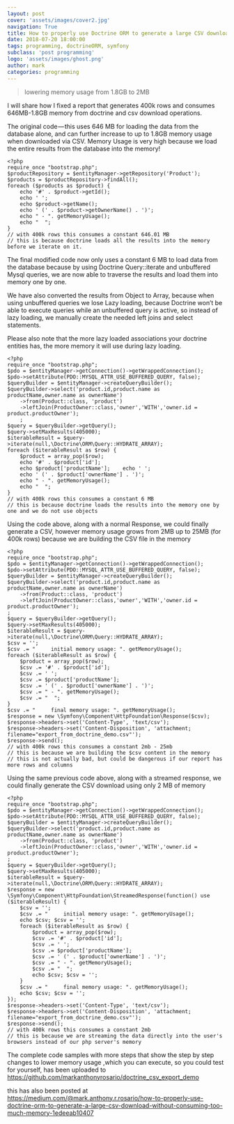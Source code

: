 ```yaml
---
layout: post
cover: 'assets/images/cover2.jpg'
navigation: True
title: How to properly use Doctrine ORM to generate a large CSV download without consuming too much memory
date: 2018-07-20 18:00:00
tags: programming, doctrineORM, symfony
subclass: 'post programming'
logo: 'assets/images/ghost.png'
author: mark
categories: programming
---
```

> lowering memory usage from 1.8GB to 2MB

I will share how I fixed a report that generates 400k rows and consumes 646MB-1.8GB memory 
from doctrine and csv download operations.

The original code — this uses 646 MB for loading the data from the database alone, 
and can further increase to up to 1.8GB memory usage when downloaded via CSV.
Memory Usage is very high because we load the entire results from the database into the memory!

```
<?php
require_once "bootstrap.php";
$productRepository = $entityManager->getRepository('Product');
$products = $productRepository->findAll();
foreach ($products as $product) {
    echo '#' . $product->getId();
    echo ' ';
    echo $product->getName();
    echo ' (' . $product->getOwnerName() . ')';
    echo " - ". getMemoryUsage();
    echo "  ";
}
// with 400k rows this consumes a constant 646.01 MB
// this is because doctrine loads all the results into the memory before we iterate on it.

```

The final modified code now only uses a constant 6 MB to load data from the database 
because by using Doctrine Query::iterate and unbuffered Mysql queries, 
we are now able to traverse the results and load them into memory one by one.

We have also converted the results from Object to Array, 
because when using unbuffered queries we lose Lazy loading, 
because Doctrine won’t be able to execute queries while an unbuffered query is active, 
so instead of lazy loading, we manually create the needed left joins and select statements.

Please also note that the more lazy loaded associations your doctrine entities has, 
the more memory it will use during lazy loading.

```
<?php
require_once "bootstrap.php";
$pdo = $entityManager->getConnection()->getWrappedConnection();
$pdo->setAttribute(PDO::MYSQL_ATTR_USE_BUFFERED_QUERY, false);
$queryBuilder = $entityManager->createQueryBuilder();
$queryBuilder->select('product.id,product.name as productName,owner.name as ownerName')
    ->from(Product::class, 'product')
    ->leftJoin(ProductOwner::class,'owner','WITH','owner.id = product.productOwner');
    ;
$query = $queryBuilder->getQuery();
$query->setMaxResults(405000);
$iterableResult = $query->iterate(null,\Doctrine\ORM\Query::HYDRATE_ARRAY);
foreach ($iterableResult as $row) {
    $product = array_pop($row);
    echo '#' . $product['id'];
    echo $product['productName'];    echo ' ';
    echo ' (' . $product['ownerName'] . ')';
    echo " - ". getMemoryUsage();
    echo "  ";
}
// with 400k rows this consumes a constant 6 MB
// this is because doctrine loads the results into the memory one by one and we do not use objects
```

Using the code above, along with a normal Response, we could finally generate a CSV, 
however memory usage grows from 2MB up to 25MB (for 400k rows) 
because we are building the CSV file in the memory

```
<?php
require_once "bootstrap.php";
$pdo = $entityManager->getConnection()->getWrappedConnection();
$pdo->setAttribute(PDO::MYSQL_ATTR_USE_BUFFERED_QUERY, false);
$queryBuilder = $entityManager->createQueryBuilder();
$queryBuilder->select('product.id,product.name as productName,owner.name as ownerName')
    ->from(Product::class, 'product')
    ->leftJoin(ProductOwner::class,'owner','WITH','owner.id = product.productOwner');
;
$query = $queryBuilder->getQuery();
$query->setMaxResults(405000);
$iterableResult = $query->iterate(null,\Doctrine\ORM\Query::HYDRATE_ARRAY);
$csv = '';
$csv .= "     initial memory usage: ". getMemoryUsage();
foreach ($iterableResult as $row) {
    $product = array_pop($row);
    $csv .= '#' . $product['id'];
    $csv .= ' ';
    $csv .= $product['productName'];
    $csv .= ' (' . $product['ownerName'] . ')';
    $csv .= " - ". getMemoryUsage();
    $csv .= "  ";
}
$csv .= "     final memory usage: ". getMemoryUsage();
$response = new \Symfony\Component\HttpFoundation\Response($csv);
$response->headers->set('Content-Type', 'text/csv');
$response->headers->set('Content-Disposition', 'attachment; filename="export_from_doctrine_demo.csv"');
$response->send();
// with 400k rows this consumes a constant 2mb - 25mb
// this is because we are building the $csv content in the memory
// this is not actually bad, but could be dangerous if our report has more rows and columns
```

Using the same previous code above, along with a streamed response, 
we could finally generate the CSV download using only 2 MB of memory
```
<?php
require_once "bootstrap.php";
$pdo = $entityManager->getConnection()->getWrappedConnection();
$pdo->setAttribute(PDO::MYSQL_ATTR_USE_BUFFERED_QUERY, false);
$queryBuilder = $entityManager->createQueryBuilder();
$queryBuilder->select('product.id,product.name as productName,owner.name as ownerName')
    ->from(Product::class, 'product')
    ->leftJoin(ProductOwner::class,'owner','WITH','owner.id = product.productOwner');
;
$query = $queryBuilder->getQuery();
$query->setMaxResults(405000);
$iterableResult = $query->iterate(null,\Doctrine\ORM\Query::HYDRATE_ARRAY);
$response = new \Symfony\Component\HttpFoundation\StreamedResponse(function() use ($iterableResult) {
    $csv = '';
    $csv .= "     initial memory usage: ". getMemoryUsage();
    echo $csv; $csv = '';
    foreach ($iterableResult as $row) {
        $product = array_pop($row);
        $csv .= '#' . $product['id'];
        $csv .= ' ';
        $csv .= $product['productName'];
        $csv .= ' (' . $product['ownerName'] . ')';
        $csv .= " - ". getMemoryUsage();
        $csv .= "  ";
        echo $csv; $csv = '';
    }
    $csv .= "     final memory usage: ". getMemoryUsage();
    echo $csv; $csv = '';
});
$response->headers->set('Content-Type', 'text/csv');
$response->headers->set('Content-Disposition', 'attachment; filename="export_from_doctrine_demo.csv"');
$response->send();
// with 400k rows this consumes a constant 2mb
// this is because we are streaming the data directly into the user's browsers instead of our php server's memory
```

The complete code samples with more steps that show the step by step changes to lower memory usage ,which you can execute, so you could test for yourself, 
has been uploaded to https://github.com/markanthonyrosario/doctrine_csv_export_demo

this has also been posted at https://medium.com/@mark.anthony.r.rosario/how-to-properly-use-doctrine-orm-to-generate-a-large-csv-download-without-consuming-too-much-memory-1edeeab10407



